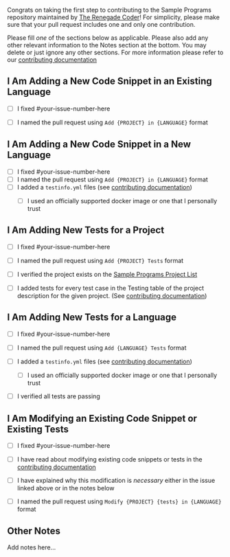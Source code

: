 Congrats on taking the first step to contributing to the Sample Programs repository maintained by [The Renegade Coder][renegade-coder]! 
For simplicity, please make sure that your pull request includes one and only one contribution.

Please fill _one_ of the sections below as applicable.
Please also add any other relevant information to the Notes section at the bottom.
You may delete or just ignore any other sections.
For more information please refer to our [contributing documentation][contributing]

## I Am Adding a New Code Snippet in an Existing Language

- [ ] I fixed #your-issue-number-here
- [ ] I named the pull request using `Add {PROJECT} in {LANGUAGE}` format
  
  
## I Am Adding a New Code Snippet in a New Language

- [ ] I fixed #your-issue-number-here
- [ ] I named the pull request using `Add {PROJECT} in {LANGUAGE}` format
- [ ] I added a `testinfo.yml` files (see [contributing documentation][contributing-new-language])
  - [ ] I used an officially supported docker image or one that I personally trust
  

## I Am Adding New Tests for a Project

- [ ] I fixed #your-issue-number-here
- [ ] I named the pull request using `Add {PROJECT} Tests` format
- [ ] I verified the project exists on the [Sample Programs Project List][sample-programs-project-list]
- [ ] I added tests for every test case in the Testing table of the project description for the given project. (See [contributing documentation][contributing-tests-in-detail])


## I Am Adding New Tests for a Language

- [ ] I fixed #your-issue-number-here
- [ ] I named the pull request using `Add {LANGUAGE} Tests` format
- [ ] I added a `testinfo.yml` files (see [contributing documentation][contributing-new-language])
  - [ ] I used an officially supported docker image or one that I personally trust
- [ ] I verified all tests are passing

  
## I Am Modifying an Existing Code Snippet or Existing Tests

- [ ] I fixed #your-issue-number-here
- [ ] I have read about modifying existing code snippets or tests in the [contributing documentation][contributing-modifications]
- [ ] I have explained why this modification is _necessary_ either in the issue linked above or in the notes below
- [ ] I named the pull request using `Modify {PROJECT} {tests} in {LANGUAGE}` format


## Other Notes

Add notes here...



[renegade-coder]: https://therenegadecoder.com/
[contributing-plagiarism]: https://github.com/TheRenegadeCoder/sample-programs/blob/master/.github/CONTRIBUTING.md#plagiarism
[contributing-new-project]: https://github.com/TheRenegadeCoder/sample-programs/blob/master/.github/CONTRIBUTING.md#requirements-for-a-new-project
[contributing-new-language]: https://github.com/TheRenegadeCoder/sample-programs/blob/master/.github/CONTRIBUTING.md#requirements-for-a-new-language
[contributing-readme]: https://github.com/TheRenegadeCoder/sample-programs/blob/master/.github/CONTRIBUTING.md#create-readmes
[contributing-tests-in-detail]: https://github.com/TheRenegadeCoder/sample-programs/blob/master/.github/CONTRIBUTING.md#tests-in-detail
[contributing]: https://github.com/TheRenegadeCoder/sample-programs/pull/CONTRIBUTING.md
[sample-programs-project-list]: https://sampleprograms.io/projects/
[contributing-modifications]: https://github.com/TheRenegadeCoder/sample-programs/blob/master/.github/CONTRIBUTING.md#modifying-existing-code-snippets
